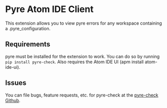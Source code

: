 # Pyre Atom IDE Client

This extension allows you to view pyre errors for any workspace containing a .pyre_configuration.

## Requirements

pyre must be installed for the extension to work. You can do so by running `pip install pyre-check`. Also requires the Atom IDE UI (apm install atom-ide-ui).

## Issues

You can file bugs, feature requests, etc. for pyre-check at the [pyre-check Github](https://github.com/facebook/pyre-check).
